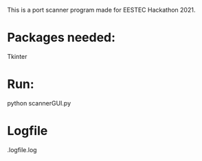 This is a port scanner program made for EESTEC Hackathon 2021.

# Packages needed:
Tkinter

# Run:
python scannerGUI.py

# Logfile
.logfile.log
